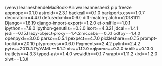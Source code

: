 (venv) leanneshendeMacBook-Air:ww leanneshen$ pip freeze
appnope==0.1.0
astroid==2.3.1
backcall==0.1.0
backports.csv==1.0.7
decorator==4.4.0
defusedxml==0.6.0
diff-match-patch==20181111
Django==1.8.19
django-import-export==1.2.0
et-xmlfile==1.0.1
ipython==7.8.0
ipython-genutils==0.2.0
isort==4.3.21
jdcal==1.4.1
jedi==0.15.1
lazy-object-proxy==1.4.2
mccabe==0.6.1
odfpy==1.4.0
openpyxl==3.0.0
parso==0.5.1
pexpect==4.7.0
pickleshare==0.7.5
prompt-toolkit==2.0.10
ptyprocess==0.6.0
Pygments==2.4.2
pylint==2.4.2
pytz==2019.3
PyYAML==5.1.2
six==1.12.0
sqlparse==0.3.0
tablib==0.13.0
traitlets==4.3.3
typed-ast==1.4.0
wcwidth==0.1.7
wrapt==1.11.2
xlrd==1.2.0
xlwt==1.3.0
